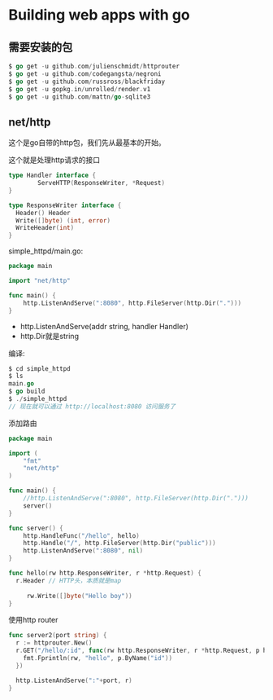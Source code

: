 # Building web apps with go



## 需要安装的包

````go
$ go get -u github.com/julienschmidt/httprouter 
$ go get -u github.com/codegangsta/negroni 
$ go get -u github.com/russross/blackfriday
$ go get -u gopkg.in/unrolled/render.v1
$ go get -u github.com/mattn/go-sqlite3
````



## net/http

这个是go自带的http包，我们先从最基本的开始。

这个就是处理http请求的接口

```go
type Handler interface {
		ServeHTTP(ResponseWriter, *Request)
}

type ResponseWriter interface {
  Header() Header
  Write([]byte) (int, error)
  WriteHeader(int)
}
```



simple_httpd/main.go:

```go
package main

import "net/http"

func main() {
	http.ListenAndServe(":8080", http.FileServer(http.Dir(".")))
}
```

- http.ListenAndServe(addr string, handler Handler)
- http.Dir就是string

编译:

```go
$ cd simple_httpd
$ ls
main.go
$ go build
$ ./simple_httpd
// 现在就可以通过 http://localhost:8080 访问服务了
```

添加路由

```go
package main

import (
	"fmt"
	"net/http"
)

func main() {
	//http.ListenAndServe(":8080", http.FileServer(http.Dir(".")))
	server()
}

func server() {
	http.HandleFunc("/hello", hello)
	http.Handle("/", http.FileServer(http.Dir("public")))
	http.ListenAndServe(":8080", nil)
}

func hello(rw http.ResponseWriter, r *http.Request) {
  r.Header // HTTP头，本质就是map
  
	 rw.Write([]byte("Hello boy"))
}
```

使用http router

```go
func server2(port string) {
  r := httprouter.New()
  r.GET("/hello/:id", func(rw http.ResponseWriter, r *http.Request, p httprouter.Params) {
    fmt.Fprintln(rw, "hello", p.ByName("id"))
  })

  http.ListenAndServe(":"+port, r)
}
```

